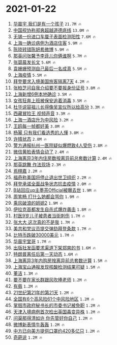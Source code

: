 # 2021-01-22

1. [华晨宇 我们是有一个孩子](https://s.weibo.com/weibo?q=%E5%8D%8E%E6%99%A8%E5%AE%87%20%E6%88%91%E4%BB%AC%E6%98%AF%E6%9C%89%E4%B8%80%E4%B8%AA%E5%AD%A9%E5%AD%90&Refer=top) `21.7M 🔥`
1. [中国视协称郑爽超越道德底线](https://s.weibo.com/weibo?q=%23%E4%B8%AD%E5%9B%BD%E8%A7%86%E5%8D%8F%E7%A7%B0%E9%83%91%E7%88%BD%E8%B6%85%E8%B6%8A%E9%81%93%E5%BE%B7%E5%BA%95%E7%BA%BF%23&Refer=top) `13.0M 🔥`
1. [无锡一份进口车厘子表面检测阳性](https://s.weibo.com/weibo?q=%23%E6%97%A0%E9%94%A1%E4%B8%80%E4%BB%BD%E8%BF%9B%E5%8F%A3%E8%BD%A6%E5%8E%98%E5%AD%90%E8%A1%A8%E9%9D%A2%E6%A3%80%E6%B5%8B%E9%98%B3%E6%80%A7%23&Refer=top) `7.6M 🔥`
1. [上海一确诊病例为酒店住客](https://s.weibo.com/weibo?q=%23%E4%B8%8A%E6%B5%B7%E4%B8%80%E7%A1%AE%E8%AF%8A%E7%97%85%E4%BE%8B%E4%B8%BA%E9%85%92%E5%BA%97%E4%BD%8F%E5%AE%A2%23&Refer=top) `5.9M 🔥`
1. [陈晓转错陈妍希微博](https://s.weibo.com/weibo?q=%E9%99%88%E6%99%93%E8%BD%AC%E9%94%99%E9%99%88%E5%A6%8D%E5%B8%8C%E5%BE%AE%E5%8D%9A&Refer=top) `5.9M 🔥`
1. [那英问张馨予李菲儿你俩谁啊](https://s.weibo.com/weibo?q=%23%E9%82%A3%E8%8B%B1%E9%97%AE%E5%BC%A0%E9%A6%A8%E4%BA%88%E6%9D%8E%E8%8F%B2%E5%84%BF%E4%BD%A0%E4%BF%A9%E8%B0%81%E5%95%8A%23&Refer=top) `5.7M 🔥`
1. [张碧晨发长文](https://s.weibo.com/weibo?q=%E5%BC%A0%E7%A2%A7%E6%99%A8%E5%8F%91%E9%95%BF%E6%96%87&Refer=top) `5.6M 🔥`
1. [袁姗姗预测自己最后一名成真](https://s.weibo.com/weibo?q=%23%E8%A2%81%E5%A7%97%E5%A7%97%E9%A2%84%E6%B5%8B%E8%87%AA%E5%B7%B1%E6%9C%80%E5%90%8E%E4%B8%80%E5%90%8D%E6%88%90%E7%9C%9F%23&Refer=top) `5.5M 🔥`
1. [上海疫情](https://s.weibo.com/weibo?q=%23%E4%B8%8A%E6%B5%B7%E7%96%AB%E6%83%85%23&Refer=top) `5.5M 🔥`
1. [拜登要求入境美国旅客隔离7天](https://s.weibo.com/weibo?q=%E6%8B%9C%E7%99%BB%E8%A6%81%E6%B1%82%E5%85%A5%E5%A2%83%E7%BE%8E%E5%9B%BD%E6%97%85%E5%AE%A2%E9%9A%94%E7%A6%BB7%E5%A4%A9&Refer=top) `4.2M 🔥`
1. [张柏芝问自我介绍要不要报身份证号](https://s.weibo.com/weibo?q=%23%E5%BC%A0%E6%9F%8F%E8%8A%9D%E9%97%AE%E8%87%AA%E6%88%91%E4%BB%8B%E7%BB%8D%E8%A6%81%E4%B8%8D%E8%A6%81%E6%8A%A5%E8%BA%AB%E4%BB%BD%E8%AF%81%E5%8F%B7%23&Refer=top) `3.8M 🔥`
1. [上海新增6例本地确诊](https://s.weibo.com/weibo?q=%23%E4%B8%8A%E6%B5%B7%E6%96%B0%E5%A2%9E6%E4%BE%8B%E6%9C%AC%E5%9C%B0%E7%A1%AE%E8%AF%8A%23&Refer=top) `3.5M 🔥`
1. [女孩狂奔上班被保安追着消毒](https://s.weibo.com/weibo?q=%23%E5%A5%B3%E5%AD%A9%E7%8B%82%E5%A5%94%E4%B8%8A%E7%8F%AD%E8%A2%AB%E4%BF%9D%E5%AE%89%E8%BF%BD%E7%9D%80%E6%B6%88%E6%AF%92%23&Refer=top) `3.5M 🔥`
1. [杜华说容祖儿长得像吴宣仪所以给高分](https://s.weibo.com/weibo?q=%E6%9D%9C%E5%8D%8E%E8%AF%B4%E5%AE%B9%E7%A5%96%E5%84%BF%E9%95%BF%E5%BE%97%E5%83%8F%E5%90%B4%E5%AE%A3%E4%BB%AA%E6%89%80%E4%BB%A5%E7%BB%99%E9%AB%98%E5%88%86&Refer=top) `3.3M 🔥`
1. [西藏冒险王 视频声音](https://s.weibo.com/weibo?q=%E8%A5%BF%E8%97%8F%E5%86%92%E9%99%A9%E7%8E%8B%20%E8%A7%86%E9%A2%91%E5%A3%B0%E9%9F%B3&Refer=top) `3.3M 🔥`
1. [上海一酒店升为中风险](https://s.weibo.com/weibo?q=%23%E4%B8%8A%E6%B5%B7%E4%B8%80%E9%85%92%E5%BA%97%E5%8D%87%E4%B8%BA%E4%B8%AD%E9%A3%8E%E9%99%A9%23&Refer=top) `3.2M 🔥`
1. [王鸥每一帧都好美](https://s.weibo.com/weibo?q=%23%E7%8E%8B%E9%B8%A5%E6%AF%8F%E4%B8%80%E5%B8%A7%E9%83%BD%E5%A5%BD%E7%BE%8E%23&Refer=top) `3.0M 🔥`
1. [杨幂 只有我们看选秀的人懂](https://s.weibo.com/weibo?q=%E6%9D%A8%E5%B9%82%20%E5%8F%AA%E6%9C%89%E6%88%91%E4%BB%AC%E7%9C%8B%E9%80%89%E7%A7%80%E7%9A%84%E4%BA%BA%E6%87%82&Refer=top) `3.0M 🔥`
1. [许晴状态](https://s.weibo.com/weibo?q=%23%E8%AE%B8%E6%99%B4%E7%8A%B6%E6%80%81%23&Refer=top) `2.8M 🔥`
1. [警方通报杭州一医院疑似爆燃致4人受伤](https://s.weibo.com/weibo?q=%23%E8%AD%A6%E6%96%B9%E9%80%9A%E6%8A%A5%E6%9D%AD%E5%B7%9E%E4%B8%80%E5%8C%BB%E9%99%A2%E7%96%91%E4%BC%BC%E7%88%86%E7%87%83%E8%87%B44%E4%BA%BA%E5%8F%97%E4%BC%A4%23&Refer=top) `2.8M 🔥`
1. [微信黄脸表情会动了](https://s.weibo.com/weibo?q=%23%E5%BE%AE%E4%BF%A1%E9%BB%84%E8%84%B8%E8%A1%A8%E6%83%85%E4%BC%9A%E5%8A%A8%E4%BA%86%23&Refer=top) `2.4M 🔥`
1. [上海离异3年内住房数按离异前总套数计算](https://s.weibo.com/weibo?q=%23%E4%B8%8A%E6%B5%B7%E7%A6%BB%E5%BC%823%E5%B9%B4%E5%86%85%E4%BD%8F%E6%88%BF%E6%95%B0%E6%8C%89%E7%A6%BB%E5%BC%82%E5%89%8D%E6%80%BB%E5%A5%97%E6%95%B0%E8%AE%A1%E7%AE%97%23&Refer=top) `2.4M 🔥`
1. [那英跳舞 作法现场](https://s.weibo.com/weibo?q=%E9%82%A3%E8%8B%B1%E8%B7%B3%E8%88%9E%20%E4%BD%9C%E6%B3%95%E7%8E%B0%E5%9C%BA&Refer=top) `2.3M 🔥`
1. [焉栩嘉](https://s.weibo.com/weibo?q=%E7%84%89%E6%A0%A9%E5%98%89&Refer=top) `2.2M 🔥`
1. [福奇称美国将停止退出世卫组织](https://s.weibo.com/weibo?q=%23%E7%A6%8F%E5%A5%87%E7%A7%B0%E7%BE%8E%E5%9B%BD%E5%B0%86%E5%81%9C%E6%AD%A2%E9%80%80%E5%87%BA%E4%B8%96%E5%8D%AB%E7%BB%84%E7%BB%87%23&Refer=top) `2.2M 🔥`
1. [拜登承诺全面战争状态抗击疫情](https://s.weibo.com/weibo?q=%23%E6%8B%9C%E7%99%BB%E6%89%BF%E8%AF%BA%E5%85%A8%E9%9D%A2%E6%88%98%E4%BA%89%E7%8A%B6%E6%80%81%E6%8A%97%E5%87%BB%E7%96%AB%E6%83%85%23&Refer=top) `2.0M 🔥`
1. [B站回应up主墨茶Official被曝去世](https://s.weibo.com/weibo?q=%23B%E7%AB%99%E5%9B%9E%E5%BA%94up%E4%B8%BB%E5%A2%A8%E8%8C%B6Official%E8%A2%AB%E6%9B%9D%E5%8E%BB%E4%B8%96%23&Refer=top) `1.9M 🔥`
1. [周笔畅 打什么她都会骂你](https://s.weibo.com/weibo?q=%E5%91%A8%E7%AC%94%E7%95%85%20%E6%89%93%E4%BB%80%E4%B9%88%E5%A5%B9%E9%83%BD%E4%BC%9A%E9%AA%82%E4%BD%A0&Refer=top) `1.9M 🔥`
1. [乘风破浪的姐姐2](https://s.weibo.com/weibo?q=%E4%B9%98%E9%A3%8E%E7%A0%B4%E6%B5%AA%E7%9A%84%E5%A7%90%E5%A7%902&Refer=top) `1.9M 🔥`
1. [伊拉克首都发生自杀式爆炸袭击](https://s.weibo.com/weibo?q=%E4%BC%8A%E6%8B%89%E5%85%8B%E9%A6%96%E9%83%BD%E5%8F%91%E7%94%9F%E8%87%AA%E6%9D%80%E5%BC%8F%E7%88%86%E7%82%B8%E8%A2%AD%E5%87%BB&Refer=top) `1.8M 🔥`
1. [村医9岁儿子被患者当街刺伤](https://s.weibo.com/weibo?q=%23%E6%9D%91%E5%8C%BB9%E5%B2%81%E5%84%BF%E5%AD%90%E8%A2%AB%E6%82%A3%E8%80%85%E5%BD%93%E8%A1%97%E5%88%BA%E4%BC%A4%23&Refer=top) `1.7M 🔥`
1. [张大大 这次真的不是我](https://s.weibo.com/weibo?q=%E5%BC%A0%E5%A4%A7%E5%A4%A7%20%E8%BF%99%E6%AC%A1%E7%9C%9F%E7%9A%84%E4%B8%8D%E6%98%AF%E6%88%91&Refer=top) `1.7M 🔥`
1. [美共和党议员提交弹劾拜登条款](https://s.weibo.com/weibo?q=%23%E7%BE%8E%E5%85%B1%E5%92%8C%E5%85%9A%E8%AE%AE%E5%91%98%E6%8F%90%E4%BA%A4%E5%BC%B9%E5%8A%BE%E6%8B%9C%E7%99%BB%E6%9D%A1%E6%AC%BE%23&Refer=top) `1.7M 🔥`
1. [比特币跌破30000美元](https://s.weibo.com/weibo?q=%23%E6%AF%94%E7%89%B9%E5%B8%81%E8%B7%8C%E7%A0%B430000%E7%BE%8E%E5%85%83%23&Refer=top) `1.7M 🔥`
1. [华晨宇堂哥](https://s.weibo.com/weibo?q=%E5%8D%8E%E6%99%A8%E5%AE%87%E5%A0%82%E5%93%A5&Refer=top) `1.7M 🔥`
1. [出版社发函要求渠道下架郑爽的书](https://s.weibo.com/weibo?q=%23%E5%87%BA%E7%89%88%E7%A4%BE%E5%8F%91%E5%87%BD%E8%A6%81%E6%B1%82%E6%B8%A0%E9%81%93%E4%B8%8B%E6%9E%B6%E9%83%91%E7%88%BD%E7%9A%84%E4%B9%A6%23&Refer=top) `1.6M 🔥`
1. [特朗普离任后第一天动态](https://s.weibo.com/weibo?q=%E7%89%B9%E6%9C%97%E6%99%AE%E7%A6%BB%E4%BB%BB%E5%90%8E%E7%AC%AC%E4%B8%80%E5%A4%A9%E5%8A%A8%E6%80%81&Refer=top) `1.6M 🔥`
1. [上海离异3年内购房按离异前总套数计算](https://s.weibo.com/weibo?q=%23%E4%B8%8A%E6%B5%B7%E7%A6%BB%E5%BC%823%E5%B9%B4%E5%86%85%E8%B4%AD%E6%88%BF%E6%8C%89%E7%A6%BB%E5%BC%82%E5%89%8D%E6%80%BB%E5%A5%97%E6%95%B0%E8%AE%A1%E7%AE%97%23&Refer=top) `1.5M 🔥`
1. [上海宝山通报发现核酸检测结果可疑](https://s.weibo.com/weibo?q=%23%E4%B8%8A%E6%B5%B7%E5%AE%9D%E5%B1%B1%E9%80%9A%E6%8A%A5%E5%8F%91%E7%8E%B0%E6%A0%B8%E9%85%B8%E6%A3%80%E6%B5%8B%E7%BB%93%E6%9E%9C%E5%8F%AF%E7%96%91%23&Refer=top) `1.5M 🔥`
1. [董洁](https://s.weibo.com/weibo?q=%E8%91%A3%E6%B4%81&Refer=top) `1.3M 🔥`
1. [要不要在家长群跟风吹捧老师](https://s.weibo.com/weibo?q=%23%E8%A6%81%E4%B8%8D%E8%A6%81%E5%9C%A8%E5%AE%B6%E9%95%BF%E7%BE%A4%E8%B7%9F%E9%A3%8E%E5%90%B9%E6%8D%A7%E8%80%81%E5%B8%88%23&Refer=top) `1.2M 🔥`
1. [有翡](https://s.weibo.com/weibo?q=%E6%9C%89%E7%BF%A1&Refer=top) `1.2M 🔥`
1. [21世纪第21年的第21天](https://s.weibo.com/weibo?q=%2321%E4%B8%96%E7%BA%AA%E7%AC%AC21%E5%B9%B4%E7%9A%84%E7%AC%AC21%E5%A4%A9%23&Refer=top) `1.2M 🔥`
1. [全国有6个高风险61个中风险地区](https://s.weibo.com/weibo?q=%23%E5%85%A8%E5%9B%BD%E6%9C%896%E4%B8%AA%E9%AB%98%E9%A3%8E%E9%99%A961%E4%B8%AA%E4%B8%AD%E9%A3%8E%E9%99%A9%E5%9C%B0%E5%8C%BA%23&Refer=top) `1.2M 🔥`
1. [掌掴市政府秘书长的市委书记被免职](https://s.weibo.com/weibo?q=%23%E6%8E%8C%E6%8E%B4%E5%B8%82%E6%94%BF%E5%BA%9C%E7%A7%98%E4%B9%A6%E9%95%BF%E7%9A%84%E5%B8%82%E5%A7%94%E4%B9%A6%E8%AE%B0%E8%A2%AB%E5%85%8D%E8%81%8C%23&Refer=top) `1.2M 🔥`
1. [天津入境病例首次检出英国毒变异株](https://s.weibo.com/weibo?q=%23%E5%A4%A9%E6%B4%A5%E5%85%A5%E5%A2%83%E7%97%85%E4%BE%8B%E9%A6%96%E6%AC%A1%E6%A3%80%E5%87%BA%E8%8B%B1%E5%9B%BD%E6%AF%92%E5%8F%98%E5%BC%82%E6%A0%AA%23&Refer=top) `1.2M 🔥`
1. [问渠那得清如许 你先管好你自己](https://s.weibo.com/weibo?q=%E9%97%AE%E6%B8%A0%E9%82%A3%E5%BE%97%E6%B8%85%E5%A6%82%E8%AE%B8%20%E4%BD%A0%E5%85%88%E7%AE%A1%E5%A5%BD%E4%BD%A0%E8%87%AA%E5%B7%B1&Refer=top) `1.2M 🔥`
1. [微博新表情牛轰轰](https://s.weibo.com/weibo?q=%23%E5%BE%AE%E5%8D%9A%E6%96%B0%E8%A1%A8%E6%83%85%E7%89%9B%E8%BD%B0%E8%BD%B0%23&Refer=top) `1.2M 🔥`
1. [中方已向美方提供口罩约420多亿只](https://s.weibo.com/weibo?q=%23%E4%B8%AD%E6%96%B9%E5%B7%B2%E5%90%91%E7%BE%8E%E6%96%B9%E6%8F%90%E4%BE%9B%E5%8F%A3%E7%BD%A9%E7%BA%A6420%E5%A4%9A%E4%BA%BF%E5%8F%AA%23&Refer=top) `1.2M 🔥`
1. [奇葩说](https://s.weibo.com/weibo?q=%E5%A5%87%E8%91%A9%E8%AF%B4&Refer=top) `1.2M 🔥`

